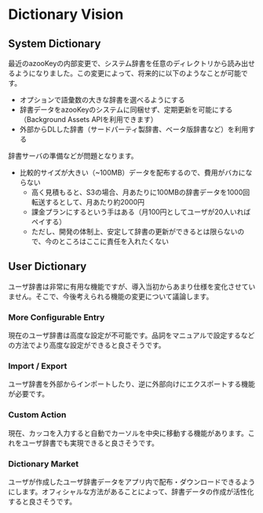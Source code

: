 # Dictionary Vision

## System Dictionary

最近のazooKeyの内部変更で、システム辞書を任意のディレクトリから読み出せるようになりました。この変更によって、将来的に以下のようなことが可能です。

* オプションで語彙数の大きな辞書を選べるようにする
* 辞書データをazooKeyのシステムに同梱せず、定期更新を可能にする（Background Assets APIを利用できます）
* 外部からDLした辞書（サードパーティ製辞書、ベータ版辞書など）を利用する

辞書サーバの準備などが問題となります。

* 比較的サイズが大きい（~100MB）データを配布するので、費用がバカにならない
  * 高く見積もると、S3の場合、月あたりに100MBの辞書データを1000回転送するとして、月あたり約2000円
  * 課金プランにするという手はある（月100円としてユーザが20人いればペイする）
  * ただし、開発の体制上、安定して辞書の更新ができるとは限らないので、今のところはここに責任を入れたくない

## User Dictionary

ユーザ辞書は非常に有用な機能ですが、導入当初からあまり仕様を変化させていません。そこで、今後考えられる機能の変更について議論します。

### More Configurable Entry

現在のユーザ辞書は高度な設定が不可能です。品詞をマニュアルで設定するなどの方法でより高度な設定ができると良さそうです。

### Import / Export

ユーザ辞書を外部からインポートしたり、逆に外部向けにエクスポートする機能が必要です。

### Custom Action

現在、カッコを入力すると自動でカーソルを中央に移動する機能があります。これをユーザ辞書でも実現できると良さそうです。

### Dictionary Market

ユーザが作成したユーザ辞書データをアプリ内で配布・ダウンロードできるようにします。オフィシャルな方法があることによって、辞書データの作成が活性化すると良さそうです。